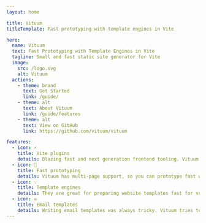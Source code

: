 ```yaml
---
layout: home

title: Vituum
titleTemplate: Fast prototyping with template engines in Vite

hero:
  name: Vituum
  text: Fast Prototyping with Template Engines in Vite
  tagline: Small and fast static site generator for Vite
  image:
    src: /logo.svg
    alt: Vituum
  actions:
    - theme: brand
      text: Get Started
      link: /guide/
    - theme: alt
      text: About Vituum
      link: /guide/features
    - theme: alt
      text: View on GitHub
      link: https://github.com/vituum/vituum

features:
  - icon: ⚡️
    title: Vite plugins
    details: Blazing fast and next generation frontend tooling. Vituum adds various handy plugins for Vite.
  - icon: 🚀️️
    title: Fast prototyping
    details: Vituum has multi-page support, so you can prototype fast with various template engines.
  - icon: 💡
    title: Template engines
    details: They are great for preparing website templates fast for various backend integrations.
  - icon: ✉️ 
    title: Email templates
    details: Writing email templates was always tricky. Vituum tries to make it easier for you.
---
```

